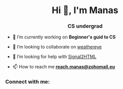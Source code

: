 <h1 align="center">Hi 👋, I'm Manas</h1>
<h3 align="center">CS undergrad</h3>

- 🔭 I’m currently working on **Beginner's guid to CS**

- 👯 I’m looking to collaborate on [weathereye](https://github.com/hacks-manas/WeatherEye)

- 🤝 I’m looking for help with [Signal2HTML](https://github.com/hacks-manas/signal2html)

- 📫 How to reach me **reach.manas@zohomail.eu**

<h3 align="left">Connect with me:</h3>
<p align="left">
</p>

